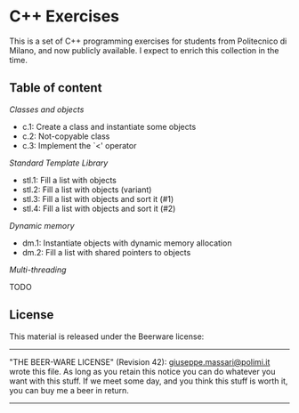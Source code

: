 
# C++ Exercises

This is a set of C++ programming exercises for students from Politecnico di
Milano, and now publicly available. I expect to enrich this collection in the
time.

## Table of content

*Classes and objects*

- c.1: Create a class and instantiate some objects
- c.2: Not-copyable class
- c.3: Implement the `<' operator

*Standard Template Library*

- stl.1: Fill a list with objects
- stl.2: Fill a list with objects (variant)
- stl.3: Fill a list with objects and sort it (#1)
- stl.4: Fill a list with objects and sort it (#2)

*Dynamic memory*

- dm.1: Instantiate objects with dynamic memory allocation
- dm.2: Fill a list with shared pointers to objects

*Multi-threading*

TODO

## License

This material is released under the Beerware license:

----------------------------------------------------------------------------

 "THE BEER-WARE LICENSE" (Revision 42):
 giuseppe.massari@polimi.it wrote this file.
 As long as you retain this notice you can do whatever you want with this
 stuff. If we meet some day, and you think this stuff is worth it, you can buy
 me a beer in return.

----------------------------------------------------------------------------

